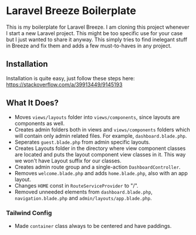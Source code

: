 # Laravel Breeze Boilerplate
This is my boilerplate for Laravel Breeze. I am cloning this project whenever I start a new Laravel project. This might be too specific use for your case but I just wanted to share it anyway. This simply tries to find inelegant stuff in Breeze and fix them and adds a few must-to-haves in any project.

## Installation
Installation is quite easy, just follow these steps here: https://stackoverflow.com/a/39913449/9145193

## What It Does?
* Moves `views/layouts` folder into `views/components`, since layouts are components as well.
* Creates admin folders both in views and `views/components` folders which will contain only admin related files. For example, `dashboard.blade.php`.
* Seperates `guest.blade.php` from admin specific layouts.
* Creates Layouts folder in the directory where view component classes are located and puts the layout component view classes in it. This way we won't have Layout suffix for our classes.
* Creates admin route group and a single-action `DashboardController`.
* Removes `welcome.blade.php` and adds `home.blade.php`, also with an app layout.
* Changes `HOME` const in `RouteServiceProvider` to "/".
* Removed unneeded elements from `dashboard.blade.php`, `navigation.blade.php` and `admin/layouts/app.blade.php`.

### Tailwind Config
* Made `container` class always to be centered and have paddings.
